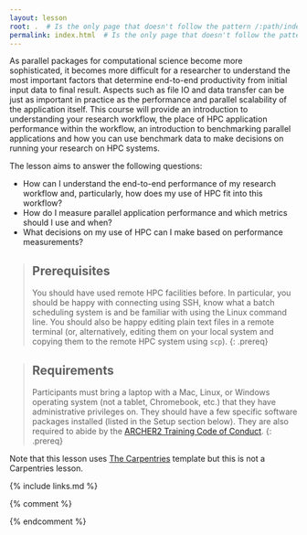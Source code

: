 ```yaml
---
layout: lesson
root: .  # Is the only page that doesn't follow the pattern /:path/index.html
permalink: index.html  # Is the only page that doesn't follow the pattern /:path/index.html
---
```

As parallel packages for computational science become more sophisticated, it becomes more difficult
for a researcher to understand the most important factors that determine end-to-end productivity
from initial input data to final result. Aspects such as file IO and data transfer can be just as
important in practice as the performance and parallel scalability of the application itself. This
course will provide an introduction to understanding your research workflow, the place of HPC
application performance within the workflow, an introduction to benchmarking parallel applications
and how you can use benchmark data to make decisions on running your research on HPC systems.

The lesson aims to answer the following questions:
  - How can I understand the end-to-end performance of my research workflow and, particularly, how 
    does my use of HPC fit into this workflow?
  - How do I measure parallel application performance and which metrics should I use and when?
  - What decisions on my use of HPC can I make based on performance measurements?

> ## Prerequisites
> You should have used remote HPC facilities before. In particular, you should be happy with connecting
> using SSH, know what a batch scheduling system is and be familiar with using the Linux command line.
> You should also be happy editing plain text files in a remote terminal (or, alternatively, editing them
> on your local system and copying them to the remote HPC system using `scp`).
{: .prereq}

> ## Requirements
> Participants must bring a laptop with a Mac, Linux, or Windows operating system (not a tablet,
> Chromebook, etc.) that they have administrative privileges on. They should have a few specific software
> packages installed (listed in the Setup section below). They are also required to abide by the
> [ARCHER2 Training Code of Conduct](https://www.archer2.ac.uk/training/code-of-conduct/).
{: .prereq}

Note that this lesson uses [The Carpentries](https://carpentries.org) template but this is not a 
Carpentries lesson.

{% include links.md %}

{% comment %}

<!--  LocalWords:  prereq links.md endcomment
 -->
{% endcomment %}
